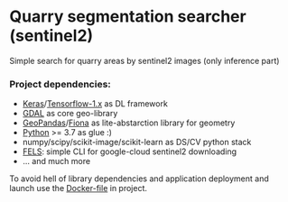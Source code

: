# Quarry segmentation searcher (sentinel2)

Simple search for quarry areas by sentinel2
images (only inference part)

### Project dependencies:
 - [Keras](keras.io)/[Tensorflow-1.x](www.tensorflow.org) as DL framework 
 - [GDAL](gdal.org) as core geo-library
 - [GeoPandas](geopandas.org)/[Fiona](fiona.readthedocs.io) as lite-abstarction library for geometry
 - [Python](python.org) >= 3.7 as glue :) 
 - numpy/scipy/scikit-image/scikit-learn as DS/CV python stack
 - [FELS](https://github.com/vascobnunes/fetchLandsatSentinelFromGoogleCloud): simple CLI for google-cloud sentinel2 downloading
 - ... and much more

To avoid hell of library dependencies and
application deployment and launch use the
[Docker-file]() in project.

